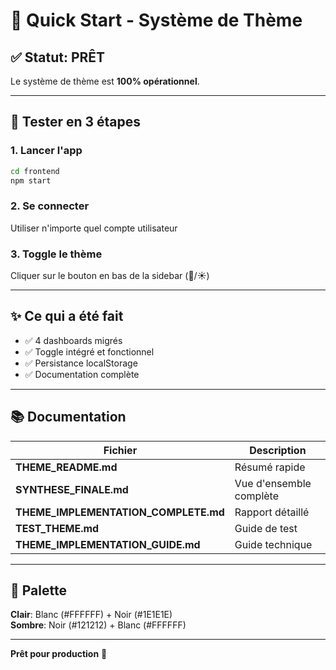 # 🚀 Quick Start - Système de Thème

## ✅ Statut: PRÊT

Le système de thème est **100% opérationnel**.

---

## 🎯 Tester en 3 étapes

### 1. Lancer l'app
```bash
cd frontend
npm start
```

### 2. Se connecter
Utiliser n'importe quel compte utilisateur

### 3. Toggle le thème
Cliquer sur le bouton en bas de la sidebar (🌙/☀️)

---

## ✨ Ce qui a été fait

- ✅ 4 dashboards migrés
- ✅ Toggle intégré et fonctionnel
- ✅ Persistance localStorage
- ✅ Documentation complète

---

## 📚 Documentation

| Fichier | Description |
|---------|-------------|
| **THEME_README.md** | Résumé rapide |
| **SYNTHESE_FINALE.md** | Vue d'ensemble complète |
| **THEME_IMPLEMENTATION_COMPLETE.md** | Rapport détaillé |
| **TEST_THEME.md** | Guide de test |
| **THEME_IMPLEMENTATION_GUIDE.md** | Guide technique |

---

## 🎨 Palette

**Clair**: Blanc (#FFFFFF) + Noir (#1E1E1E)  
**Sombre**: Noir (#121212) + Blanc (#FFFFFF)

---

**Prêt pour production** 🚀
